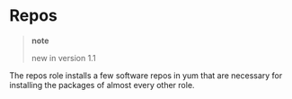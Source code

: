 # Repos

> **note**
> 
> new in version 1.1

The repos role installs a few software repos in yum that are necessary
for installing the packages of almost every other role.

